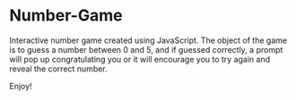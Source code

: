 # Number-Game
Interactive number game created using JavaScript. 
The object of the game is to guess a number between 0 and 5, and if guessed correctly, a prompt will pop up congratulating you or it will encourage you to try again and reveal the correct number.

Enjoy!
